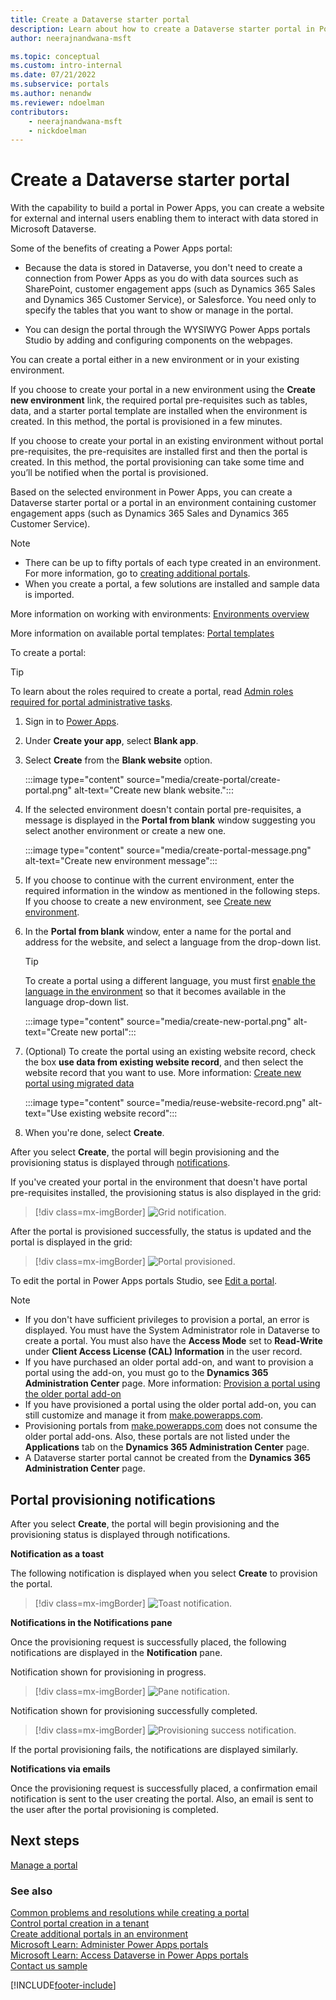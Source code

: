 ```yaml
---
title: Create a Dataverse starter portal
description: Learn about how to create a Dataverse starter portal in Power Apps.
author: neerajnandwana-msft

ms.topic: conceptual
ms.custom: intro-internal
ms.date: 07/21/2022
ms.subservice: portals
ms.author: nenandw
ms.reviewer: ndoelman
contributors:
    - neerajnandwana-msft
    - nickdoelman
---
```


# Create a Dataverse starter portal

With the capability to build a portal in Power Apps, you can create a website for external and internal users enabling them to interact with data stored in Microsoft Dataverse.

Some of the benefits of creating a Power Apps portal:

- Because the data is stored in Dataverse, you don't need to create a connection from Power Apps as you do with data sources such as SharePoint, customer engagement apps (such as Dynamics 365 Sales and Dynamics 365 Customer Service), or Salesforce. You need only to specify the tables that you want to show or manage in the portal.

- You can design the portal through the WYSIWYG Power Apps portals Studio by adding and configuring components on the webpages.

You can create a portal either in a new environment or in your existing environment.

If you choose to create your portal in a new environment using the **Create new environment** link, the required portal pre-requisites such as tables, data, and a starter portal template are installed when the environment is created. In this method, the portal is provisioned in a few minutes.

If you choose to create your portal in an existing environment without portal pre-requisites, the pre-requisites are installed first and then the portal is created. In this method, the portal provisioning can take some time and you’ll be notified when the portal is provisioned.

Based on the selected environment in Power Apps, you can create a Dataverse starter portal or a portal in an environment containing customer engagement apps (such as Dynamics 365 Sales and Dynamics 365 Customer Service).

> [!NOTE]
> - There can be up to fifty portals of each type created in an environment. For more information, go to [creating additional portals](create-additional-portals.md).
> - When you create a portal, a few solutions are installed and sample data is imported.

More information on working with environments: [Environments overview](/power-platform/admin/environments-overview)

More information on available portal templates: [Portal templates](portal-templates.md)

To create a portal:

> [!TIP]
> To learn about the roles required to create a portal, read [Admin roles required for portal administrative tasks](admin/portal-admin-roles.md).

1. Sign in to [Power Apps](https://make.powerapps.com).  

1. Under **Create your app**, select **Blank app**.

1. Select **Create** from the **Blank website** option.

    :::image type="content" source="media/create-portal/create-portal.png" alt-text="Create new blank website.":::

1. If the selected environment doesn't contain portal pre-requisites, a message is displayed in the **Portal from blank** window suggesting you select another environment or create a new one.

    :::image type="content" source="media/create-portal-message.png" alt-text="Create new environment message":::

1. If you choose to continue with the current environment, enter the required information in the window as mentioned in the following steps. If you choose to create a new environment, see [Create new environment](create-additional-portals.md#create-new-environment).

1. In the **Portal from blank** window, enter a name for the portal and address for the website, and select a language from the drop-down list.

    > [!TIP]
    > To create a portal using a different language, you must first [enable the language in the environment](/power-platform/admin/enable-languages#enable-the-language) so that it becomes available in the language drop-down list.

    :::image type="content" source="media/create-new-portal.png" alt-text="Create new portal":::

1. (Optional) To create the portal using an existing website record, check the box **use data from existing website record**, and then select the website record that you want to use. More information: [Create new portal using migrated data](admin/migrate-portal-configuration.md#create-new-portal-using-migrated-data)

    :::image type="content" source="media/reuse-website-record.png" alt-text="Use existing website record":::

1. When you're done, select **Create**.

After you select **Create**, the portal will begin provisioning and the provisioning status is displayed through [notifications](#portal-provisioning-notifications).

If you've created your portal in the environment that doesn't have portal pre-requisites installed, the provisioning status is also displayed in the grid:

> [!div class=mx-imgBorder]
> ![Grid notification.](media/provision-progress-notif.png "Grid notification")

After the portal is provisioned successfully, the status is updated and the portal is displayed in the grid:

> [!div class=mx-imgBorder]
> ![Portal provisioned.](media/recent-apps.png "Portal provisioned")

To edit the portal in Power Apps portals Studio, see [Edit a portal](manage-existing-portals.md#edit).

> [!NOTE]
> - If you don't have sufficient privileges to provision a portal, an error is displayed. You must have the System Administrator role in Dataverse to create a portal. You must also have the **Access Mode** set to **Read-Write** under **Client Access License (CAL) Information** in the user record.
> - If you have purchased an older portal add-on, and want to provision a portal using the add-on, you must go to the **Dynamics 365 Administration Center** page. More information: [Provision a portal using the older portal add-on](provision-portal-add-on.md)
> - If you have provisioned a portal using the older portal add-on, you can still customize and manage it from [make.powerapps.com](https://make.powerapps.com).
> - Provisioning portals from [make.powerapps.com](https://make.powerapps.com) does not consume the older portal add-ons. Also, these portals are not listed under the **Applications** tab on the **Dynamics 365 Administration Center** page.
> - A Dataverse starter portal cannot be created from the **Dynamics 365 Administration Center** page.

## Portal provisioning notifications

After you select **Create**, the portal will begin provisioning and the provisioning status is displayed through notifications.

**Notification as a toast**

The following notification is displayed when you select **Create** to provision the portal.

> [!div class=mx-imgBorder]
> ![Toast notification.](media/toast-notif.png "Toast notification") 

**Notifications in the Notifications pane**

Once the provisioning request is successfully placed, the following notifications are displayed in the **Notification** pane.

Notification shown for provisioning in progress.

> [!div class=mx-imgBorder]
> ![Pane notification.](media/pane-notif.png "Pane notification")

Notification shown for provisioning successfully completed.

> [!div class=mx-imgBorder]
> ![Provisioning success notification.](media/provision-complete-notif.png "Provisioning success notification") 

If the portal provisioning fails, the notifications are displayed similarly.
  
**Notifications via emails**

Once the provisioning request is successfully placed, a confirmation email notification is sent to the user creating the portal. Also, an email is sent to the user after the portal provisioning is completed.

## Next steps

[Manage a portal](manage-existing-portals.md)

### See also

[Common problems and resolutions while creating a portal](create-common-problems.md) <br>
[Control portal creation in a tenant](control-portal-creation.md) <br>
[Create additional portals in an environment](create-additional-portals.md) <br>
[Microsoft Learn: Administer Power Apps portals](/learn/paths/administer-portals/) <br>
[Microsoft Learn: Access Dataverse in Power Apps portals](/learn/modules/portals-access-data-platform/) <br>
[Contact us sample](contact-us-sample.md)


[!INCLUDE[footer-include](../../includes/footer-banner.md)]